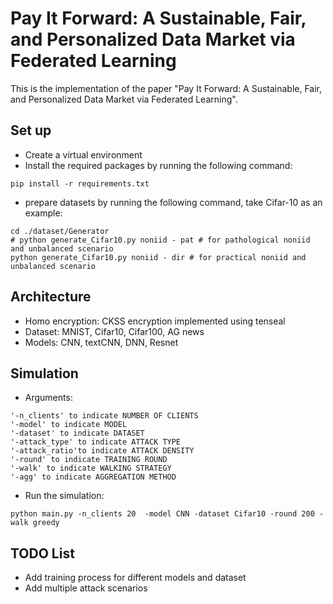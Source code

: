 # Pay It Forward: A Sustainable, Fair, and Personalized Data Market via Federated Learning

This is the implementation of the paper "Pay It Forward: A Sustainable, Fair, and Personalized Data Market via Federated Learning".

## Set up
- Create a virtual environment
- Install the required packages by running the following command:
```
pip install -r requirements.txt
```
- prepare datasets by running the following command, take Cifar-10 as an example:
```
cd ./dataset/Generator
# python generate_Cifar10.py noniid - pat # for pathological noniid and unbalanced scenario
python generate_Cifar10.py noniid - dir # for practical noniid and unbalanced scenario
```

## Architecture
- Homo encryption: CKSS encryption implemented using tenseal
- Dataset: MNIST, Cifar10, Cifar100, AG news
- Models: CNN, textCNN, DNN, Resnet

## Simulation
- Arguments:
```
'-n_clients' to indicate NUMBER OF CLIENTS
'-model' to indicate MODEL 
'-dataset' to indicate DATASET
'-attack_type' to indicate ATTACK TYPE
'-attack_ratio'to indicate ATTACK DENSITY
'-round' to indicate TRAINING ROUND
'-walk' to indicate WALKING STRATEGY
'-agg' to indicate AGGREGATION METHOD
```
- Run the simulation:
```
python main.py -n_clients 20  -model CNN -dataset Cifar10 -round 200 -walk greedy 
```

## TODO List
- Add training process for different models and dataset
- Add multiple attack scenarios
